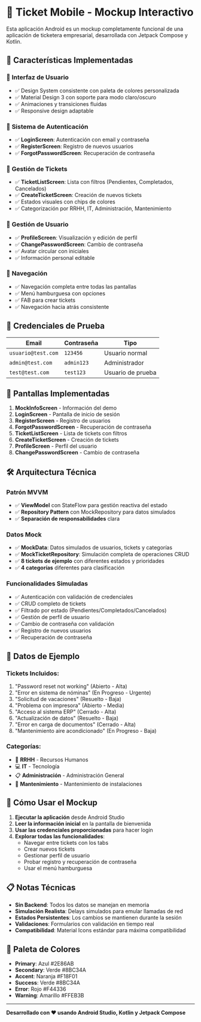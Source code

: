 # 🎫 Ticket Mobile - Mockup Interactivo

Esta aplicación Android es un mockup completamente funcional de una aplicación de ticketera empresarial, desarrollada con Jetpack Compose y Kotlin.

## 🚀 Características Implementadas

### 🎨 **Interfaz de Usuario**
- ✅ Design System consistente con paleta de colores personalizada
- ✅ Material Design 3 con soporte para modo claro/oscuro
- ✅ Animaciones y transiciones fluidas
- ✅ Responsive design adaptable

### 🔐 **Sistema de Autenticación**
- ✅ **LoginScreen**: Autenticación con email y contraseña
- ✅ **RegisterScreen**: Registro de nuevos usuarios
- ✅ **ForgotPasswordScreen**: Recuperación de contraseña

### 🎫 **Gestión de Tickets**
- ✅ **TicketListScreen**: Lista con filtros (Pendientes, Completados, Cancelados)
- ✅ **CreateTicketScreen**: Creación de nuevos tickets
- ✅ Estados visuales con chips de colores
- ✅ Categorización por RRHH, IT, Administración, Mantenimiento

### 👤 **Gestión de Usuario**
- ✅ **ProfileScreen**: Visualización y edición de perfil
- ✅ **ChangePasswordScreen**: Cambio de contraseña
- ✅ Avatar circular con iniciales
- ✅ Información personal editable

### 🧭 **Navegación**
- ✅ Navegación completa entre todas las pantallas
- ✅ Menú hamburguesa con opciones
- ✅ FAB para crear tickets
- ✅ Navegación hacia atrás consistente

## 🔑 **Credenciales de Prueba**

| Email | Contraseña | Tipo |
|-------|------------|------|
| `usuario@test.com` | `123456` | Usuario normal |
| `admin@test.com` | `admin123` | Administrador |
| `test@test.com` | `test123` | Usuario de prueba |

## 📱 **Pantallas Implementadas**

1. **MockInfoScreen** - Información del demo
2. **LoginScreen** - Pantalla de inicio de sesión
3. **RegisterScreen** - Registro de usuarios
4. **ForgotPasswordScreen** - Recuperación de contraseña
5. **TicketListScreen** - Lista de tickets con filtros
6. **CreateTicketScreen** - Creación de tickets
7. **ProfileScreen** - Perfil del usuario
8. **ChangePasswordScreen** - Cambio de contraseña

## 🛠 **Arquitectura Técnica**

### **Patrón MVVM**
- ✅ **ViewModel** con StateFlow para gestión reactiva del estado
- ✅ **Repository Pattern** con MockRepository para datos simulados
- ✅ **Separación de responsabilidades** clara

### **Datos Mock**
- ✅ **MockData**: Datos simulados de usuarios, tickets y categorías
- ✅ **MockTicketRepository**: Simulación completa de operaciones CRUD
- ✅ **8 tickets de ejemplo** con diferentes estados y prioridades
- ✅ **4 categorías** diferentes para clasificación

### **Funcionalidades Simuladas**
- ✅ Autenticación con validación de credenciales
- ✅ CRUD completo de tickets
- ✅ Filtrado por estado (Pendientes/Completados/Cancelados)
- ✅ Gestión de perfil de usuario
- ✅ Cambio de contraseña con validación
- ✅ Registro de nuevos usuarios
- ✅ Recuperación de contraseña

## 🎯 **Datos de Ejemplo**

### **Tickets Incluidos:**
1. "Password reset not working" (Abierto - Alta)
2. "Error en sistema de nóminas" (En Progreso - Urgente)
3. "Solicitud de vacaciones" (Resuelto - Baja)
4. "Problema con impresora" (Abierto - Media)
5. "Acceso al sistema ERP" (Cerrado - Alta)
6. "Actualización de datos" (Resuelto - Baja)
7. "Error en carga de documentos" (Cerrado - Alta)
8. "Mantenimiento aire acondicionado" (En Progreso - Baja)

### **Categorías:**
- 🏢 **RRHH** - Recursos Humanos
- 💻 **IT** - Tecnología
- 📋 **Administración** - Administración General
- 🔧 **Mantenimiento** - Mantenimiento de instalaciones

## 🚀 **Cómo Usar el Mockup**

1. **Ejecutar la aplicación** desde Android Studio
2. **Leer la información inicial** en la pantalla de bienvenida
3. **Usar las credenciales proporcionadas** para hacer login
4. **Explorar todas las funcionalidades**:
   - Navegar entre tickets con los tabs
   - Crear nuevos tickets
   - Gestionar perfil de usuario
   - Probar registro y recuperación de contraseña
   - Usar el menú hamburguesa

## 📋 **Notas Técnicas**

- **Sin Backend**: Todos los datos se manejan en memoria
- **Simulación Realista**: Delays simulados para emular llamadas de red
- **Estados Persistentes**: Los cambios se mantienen durante la sesión
- **Validaciones**: Formularios con validación en tiempo real
- **Compatibilidad**: Material Icons estándar para máxima compatibilidad

## 🎨 **Paleta de Colores**

- **Primary**: Azul #2E86AB
- **Secondary**: Verde #8BC34A
- **Accent**: Naranja #F18F01
- **Success**: Verde #8BC34A
- **Error**: Rojo #F44336
- **Warning**: Amarillo #FFEB3B

---

**Desarrollado con ❤️ usando Android Studio, Kotlin y Jetpack Compose**
